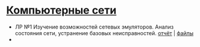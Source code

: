 # [Компьютерные сети](https://github.com/dKosarevsky/iu7/blob/master/8sem/networks.md)

 * ЛР №1 Изучение возможностей сетевых эмуляторов. Анализ состояния сети, устранение базовых неисправностей. [отчёт](lab_01/report.md) | [файлы](lab_01)
 * 